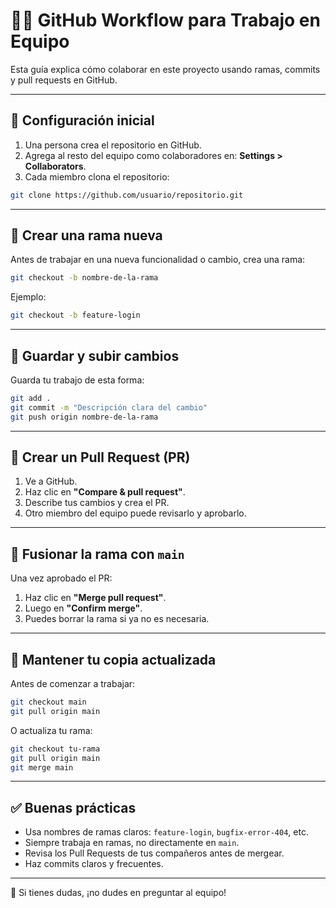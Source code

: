 # 🧑‍💻 GitHub Workflow para Trabajo en Equipo

Esta guía explica cómo colaborar en este proyecto usando ramas, commits y pull requests en GitHub.

---

## 🔧 Configuración inicial

1. Una persona crea el repositorio en GitHub.
2. Agrega al resto del equipo como colaboradores en:
   **Settings > Collaborators**.
3. Cada miembro clona el repositorio:

```bash
git clone https://github.com/usuario/repositorio.git
```

---

## 🌱 Crear una rama nueva

Antes de trabajar en una nueva funcionalidad o cambio, crea una rama:

```bash
git checkout -b nombre-de-la-rama
```

Ejemplo:

```bash
git checkout -b feature-login
```

---

## 💾 Guardar y subir cambios

Guarda tu trabajo de esta forma:

```bash
git add .
git commit -m "Descripción clara del cambio"
git push origin nombre-de-la-rama
```

---

## 🔁 Crear un Pull Request (PR)

1. Ve a GitHub.
2. Haz clic en **"Compare & pull request"**.
3. Describe tus cambios y crea el PR.
4. Otro miembro del equipo puede revisarlo y aprobarlo.

---

## 🔄 Fusionar la rama con `main`

Una vez aprobado el PR:

1. Haz clic en **"Merge pull request"**.
2. Luego en **"Confirm merge"**.
3. Puedes borrar la rama si ya no es necesaria.

---

## 🧹 Mantener tu copia actualizada

Antes de comenzar a trabajar:

```bash
git checkout main
git pull origin main
```

O actualiza tu rama:

```bash
git checkout tu-rama
git pull origin main
git merge main
```

---

## ✅ Buenas prácticas

- Usa nombres de ramas claros: `feature-login`, `bugfix-error-404`, etc.
- Siempre trabaja en ramas, no directamente en `main`.
- Revisa los Pull Requests de tus compañeros antes de mergear.
- Haz commits claros y frecuentes.

---

💬 Si tienes dudas, ¡no dudes en preguntar al equipo!

